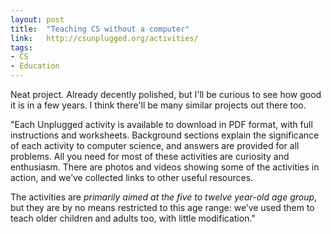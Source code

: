 ```yaml
---
layout: post
title:  "Teaching CS without a computer"
link:   http://csunplugged.org/activities/
tags:
- CS
- Education
---
```


Neat project.  Already decently polished, but I'll be curious to see how good it is in a few years.  I think there'll be many similar projects out there too.

"Each Unplugged activity is available to download in PDF format, with full instructions and worksheets. Background sections explain the significance of each activity to computer science, and answers are provided for all problems. All you need for most of these activities are curiosity and enthusiasm. There are photos and videos showing some of the activities in action, and we’ve collected links to other useful resources.

The activities are *primarily aimed at the five to twelve year-old age group*, but they are by no means restricted to this age range: we’ve used them to teach older children and adults too, with little modification."